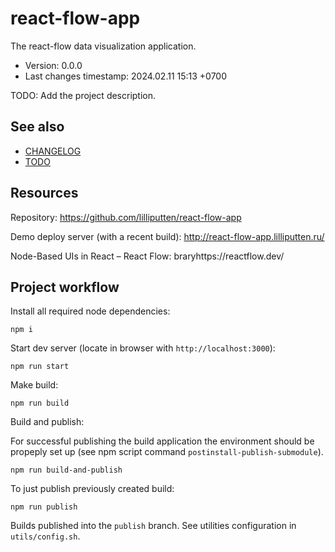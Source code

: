<!--
@since 2024.02.10, 21:29
@changed 2024.02.10, 21:55
-->

# react-flow-app

The react-flow data visualization application.

- Version: 0.0.0
- Last changes timestamp: 2024.02.11 15:13 +0700

TODO: Add the project description.

## See also

- [CHANGELOG](CHANGELOG.md)
- [TODO](TODO.md)

## Resources

Repository: https://github.com/lilliputten/react-flow-app

Demo deploy server (with a recent build): http://react-flow-app.lilliputten.ru/

Node-Based UIs in React – React Flow: braryhttps://reactflow.dev/

## Project workflow

Install all required node dependencies:

```
npm i
```

Start dev server (locate in browser with `http://localhost:3000`):

```
npm run start
```

Make build:

```
npm run build
```

Build and publish:

For successful publishing the build application the environment should be
propeply set up (see npm script command `postinstall-publish-submodule`).

```
npm run build-and-publish
```

To just publish previously created build:

```
npm run publish
```

Builds published into the `publish` branch. See utilities configuration in
`utils/config.sh`.
